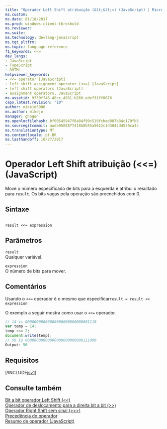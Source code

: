```yaml
---
title: "Operador Left Shift atribuição (&lt;&lt;=) (JavaScript) | Microsoft Docs"
ms.custom: 
ms.date: 01/18/2017
ms.prod: windows-client-threshold
ms.reviewer: 
ms.suite: 
ms.technology: devlang-javascript
ms.tgt_pltfrm: 
ms.topic: language-reference
f1_keywords: <<=
dev_langs:
- JavaScript
- TypeScript
- DHTML
helpviewer_keywords:
- <<= operator [JavaScript]
- left shift assignment operator (<<=) [JavaScript]
- left shift operators [JavaScript]
- assignment operators, JavaScript
ms.assetid: 9f30ff46-48cc-4931-b260-edef31ff0076
caps.latest.revision: "10"
author: mikejo5000
ms.author: mikejo
manager: ghogen
ms.openlocfilehash: bf00545947f6a84f99c519fcbed887b84c179fb5
ms.sourcegitcommit: aadb9588877418b8b55a5612c1d3842d4520ca4c
ms.translationtype: MT
ms.contentlocale: pt-BR
ms.lasthandoff: 10/27/2017
---
```

# <a name="left-shift-assignment-operator-ltlt-javascript"></a>Operador Left Shift atribuição (&lt;&lt;=) (JavaScript)
Move o número especificado de bits para a esquerda e atribui o resultado para `result`. Os bits vagas pela operação são preenchidos com 0.  
  
## <a name="syntax"></a>Sintaxe  
  
```  
  
result <<= expression  
```  
  
## <a name="parameters"></a>Parâmetros  
 `result`  
 Qualquer variável.  
  
 `expression`  
 O número de bits para mover.  
  
## <a name="remarks"></a>Comentários  
 Usando o `<<=` operador é o mesmo que especificar`result = result << expression`  
  
 O exemplo a seguir mostra como usar o `<<=` operador.  
  
```JavaScript  
// 14 is 00000000000000000000000000001110  
var temp = 14;  
temp <<= 2;   
document.write(temp);  
// 56 is 00000000000000000000000000111000  
Output: 56  
```  
  
## <a name="requirements"></a>Requisitos  
 [!INCLUDE[jsv1](../../javascript/misc/includes/jsv1-md.md)]  
  
## <a name="see-also"></a>Consulte também  
 [Bit a bit operador Left Shift (<\<)](../../javascript/reference/bitwise-left-shift-operator-decrement-javascript.md)   
 [Operador de deslocamento para a direita bit a bit (>>)](../../javascript/reference/bitwise-right-shift-operator-decrement-javascript.md)   
 [Operador Right Shift sem sinal (>>>)](../../javascript/reference/unsigned-right-shift-operator-decrement-javascript.md)   
 [Precedência do operador](../../javascript/operator-subtractprecedence-javascript.md)   
 [Resumo de operador (JavaScript)](../../javascript/misc/operator-subtractsummary-javascript.md)